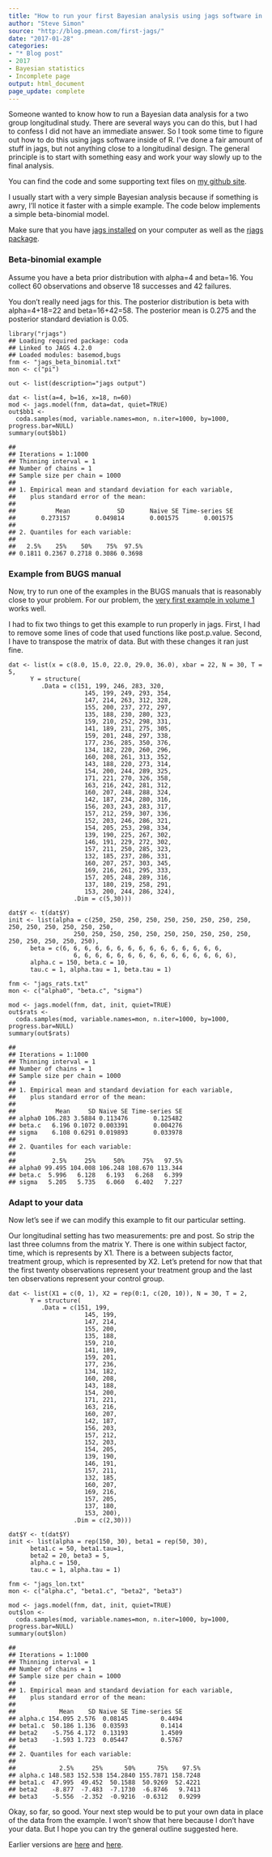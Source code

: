```yaml
---
title: "How to run your first Bayesian analysis using jags software in R"
author: "Steve Simon"
source: "http://blog.pmean.com/first-jags/"
date: "2017-01-28"
categories:
- "* Blog post"
- 2017
- Bayesian statistics
- Incomplete page
output: html_document
page_update: complete
---
```


Someone wanted to know how to run a Bayesian data analysis for a two group longitudinal study. There are several ways you can do this, but I had to confess I did not have an immediate answer. So I took some time to figure out how to do this using jags software inside of R. I’ve done a fair amount of stuff in jags, but not anything close to a longitudinal design. The general principle is to start with something easy and work your way slowly up to the final analysis.

You can find the code and some supporting text files on [my github site][sim3].  

I usually start with a very simple Bayesian analysis because if something is awry, I’ll notice it faster with a simple example. The code below implements a simple beta-binomial model.

Make sure that you have [jags installed][jags1] on your computer as well as the [rjags package][jags2].

### Beta-binomial example

Assume you have a beta prior distribution with alpha=4 and beta=16. You collect 60 observations and observe 18 successes and 42 failures.

You don’t really need jags for this. The posterior distribution is beta with alpha=4+18=22 and beta=16+42=58. The posterior mean is 0.275 and the posterior standard deviation is 0.05.

```
library("rjags")
## Loading required package: coda
## Linked to JAGS 4.2.0
## Loaded modules: basemod,bugs
fnm <- "jags_beta_binomial.txt"
mon <- c("pi")

out <- list(description="jags output")

dat <- list(a=4, b=16, x=18, n=60)
mod <- jags.model(fnm, data=dat, quiet=TRUE)
out$bb1 <- 
  coda.samples(mod, variable.names=mon, n.iter=1000, by=1000, progress.bar=NULL)
summary(out$bb1)
```

```
## 
## Iterations = 1:1000
## Thinning interval = 1 
## Number of chains = 1 
## Sample size per chain = 1000 
## 
## 1. Empirical mean and standard deviation for each variable,
##    plus standard error of the mean:
## 
##           Mean             SD       Naive SE Time-series SE 
##       0.273157       0.049814       0.001575       0.001575 
## 
## 2. Quantiles for each variable:
## 
##   2.5%    25%    50%    75%  97.5% 
## 0.1811 0.2367 0.2718 0.3086 0.3698
```

### Example from BUGS manual

Now, try to run one of the examples in the BUGS manuals that is reasonably close to your problem. For our problem, the [very first example in volume 1][bugs1] works well.

I had to fix two things to get this example to run properly in jags. First, I had to remove some lines of code that used functions like post.p.value. Second, I have to transpose the matrix of data. But with these changes it ran just fine.

```
dat <- list(x = c(8.0, 15.0, 22.0, 29.0, 36.0), xbar = 22, N = 30, T = 5,   
      Y = structure(
         .Data = c(151, 199, 246, 283, 320,
                     145, 199, 249, 293, 354,
                     147, 214, 263, 312, 328,
                     155, 200, 237, 272, 297,
                     135, 188, 230, 280, 323,
                     159, 210, 252, 298, 331,
                     141, 189, 231, 275, 305,
                     159, 201, 248, 297, 338,
                     177, 236, 285, 350, 376,
                     134, 182, 220, 260, 296,
                     160, 208, 261, 313, 352,
                     143, 188, 220, 273, 314,
                     154, 200, 244, 289, 325,
                     171, 221, 270, 326, 358,
                     163, 216, 242, 281, 312,
                     160, 207, 248, 288, 324,
                     142, 187, 234, 280, 316,
                     156, 203, 243, 283, 317,
                     157, 212, 259, 307, 336,
                     152, 203, 246, 286, 321,
                     154, 205, 253, 298, 334,
                     139, 190, 225, 267, 302,
                     146, 191, 229, 272, 302,
                     157, 211, 250, 285, 323,
                     132, 185, 237, 286, 331,
                     160, 207, 257, 303, 345,
                     169, 216, 261, 295, 333,
                     157, 205, 248, 289, 316,
                     137, 180, 219, 258, 291,
                     153, 200, 244, 286, 324),
                  .Dim = c(5,30))) 

dat$Y <- t(dat$Y)
init <- list(alpha = c(250, 250, 250, 250, 250, 250, 250, 250, 250, 250, 250, 250, 250, 250, 250,
                  250, 250, 250, 250, 250, 250, 250, 250, 250, 250, 250, 250, 250, 250, 250),
      beta = c(6, 6, 6, 6, 6, 6, 6, 6, 6, 6, 6, 6, 6, 6, 6,
                  6, 6, 6, 6, 6, 6, 6, 6, 6, 6, 6, 6, 6, 6, 6),         
      alpha.c = 150, beta.c = 10,
      tau.c = 1, alpha.tau = 1, beta.tau = 1) 

fnm <- "jags_rats.txt"
mon <- c("alpha0", "beta.c", "sigma")

mod <- jags.model(fnm, dat, init, quiet=TRUE)
out$rats <- 
  coda.samples(mod, variable.names=mon, n.iter=1000, by=1000, progress.bar=NULL)
summary(out$rats)
```

```
## 
## Iterations = 1:1000
## Thinning interval = 1 
## Number of chains = 1 
## Sample size per chain = 1000 
## 
## 1. Empirical mean and standard deviation for each variable,
##    plus standard error of the mean:
## 
##           Mean     SD Naive SE Time-series SE
## alpha0 106.283 3.5884 0.113476       0.125482
## beta.c   6.196 0.1072 0.003391       0.004276
## sigma    6.108 0.6291 0.019893       0.033978
## 
## 2. Quantiles for each variable:
## 
##          2.5%     25%     50%     75%   97.5%
## alpha0 99.495 104.008 106.248 108.670 113.344
## beta.c  5.996   6.128   6.193   6.268   6.399
## sigma   5.205   5.735   6.060   6.402   7.227
```

### Adapt to your data

Now let’s see if we can modify this example to fit our particular setting.

Our longitudinal setting has two measurements: pre and post. So strip the last three columns from the matrix Y. There is one within subject factor, time, which is represents by X1. There is a between subjects factor, treatment group, which is represented by X2. Let’s pretend for now that that the first twenty observations represent your treatment group and the last ten observations represent your control group.

```
dat <- list(X1 = c(0, 1), X2 = rep(0:1, c(20, 10)), N = 30, T = 2, 
      Y = structure(
         .Data = c(151, 199,
                     145, 199,
                     147, 214,
                     155, 200,
                     135, 188,
                     159, 210,
                     141, 189,
                     159, 201,
                     177, 236,
                     134, 182,
                     160, 208,
                     143, 188,
                     154, 200,
                     171, 221,
                     163, 216,
                     160, 207,
                     142, 187,
                     156, 203,
                     157, 212,
                     152, 203,
                     154, 205,
                     139, 190,
                     146, 191,
                     157, 211,
                     132, 185,
                     160, 207,
                     169, 216,
                     157, 205,
                     137, 180,
                     153, 200),
                  .Dim = c(2,30))) 

dat$Y <- t(dat$Y)
init <- list(alpha = rep(150, 30), beta1 = rep(50, 30),
      beta1.c = 50, beta1.tau=1,
      beta2 = 20, beta3 = 5,
      alpha.c = 150,
      tau.c = 1, alpha.tau = 1) 

fnm <- "jags_lon.txt"
mon <- c("alpha.c", "beta1.c", "beta2", "beta3")

mod <- jags.model(fnm, dat, init, quiet=TRUE)
out$lon <- 
  coda.samples(mod, variable.names=mon, n.iter=1000, by=1000, progress.bar=NULL)
summary(out$lon)
```

```
## 
## Iterations = 1:1000
## Thinning interval = 1 
## Number of chains = 1 
## Sample size per chain = 1000 
## 
## 1. Empirical mean and standard deviation for each variable,
##    plus standard error of the mean:
## 
##            Mean    SD Naive SE Time-series SE
## alpha.c 154.095 2.576  0.08145         0.4494
## beta1.c  50.186 1.136  0.03593         0.1414
## beta2    -5.756 4.172  0.13193         1.4509
## beta3    -1.593 1.723  0.05447         0.5767
## 
## 2. Quantiles for each variable:
## 
##            2.5%     25%      50%      75%    97.5%
## alpha.c 148.583 152.538 154.2840 155.7871 158.7248
## beta1.c  47.995  49.452  50.1588  50.9269  52.4221
## beta2    -8.877  -7.483  -7.1730  -6.8746   9.7413
## beta3    -5.556  -2.352  -0.9216  -0.6312   0.9299
```

Okay, so far, so good. Your next step would be to put your own data in place of the data from the example. I won’t show that here because I don’t have your data. But I hope you can try the general outline suggested here.


[bugs1]: http://www.openbugs.net/Examples/Rats.html
[jags1]: http://sourceforge.net/projects/mcmc-jags/files/
[jags2]: https://cran.r-project.org/web/packages/rjags/index.html
[sim3]: https://github.com/pmean/bayesian-longitudinal
 
Earlier versions are [here][sim1] and [here][sim2].
 
[sim1]: http://blog.pmean.com/first-jags/
[sim2]: http://new.pmean.com/first-jags/
 
